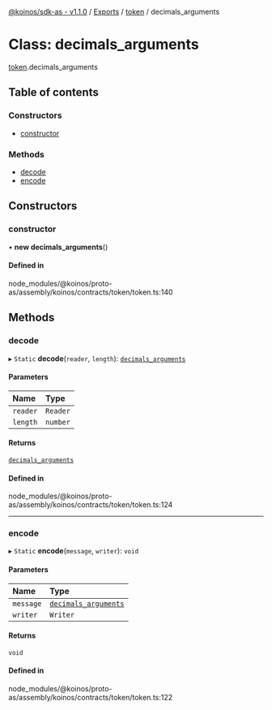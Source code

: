 [@koinos/sdk-as - v1.1.0](../README.md) / [Exports](../modules.md) / [token](../modules/token.md) / decimals\_arguments

# Class: decimals\_arguments

[token](../modules/token.md).decimals_arguments

## Table of contents

### Constructors

- [constructor](token.decimals_arguments.md#constructor)

### Methods

- [decode](token.decimals_arguments.md#decode)
- [encode](token.decimals_arguments.md#encode)

## Constructors

### constructor

• **new decimals_arguments**()

#### Defined in

node_modules/@koinos/proto-as/assembly/koinos/contracts/token/token.ts:140

## Methods

### decode

▸ `Static` **decode**(`reader`, `length`): [`decimals_arguments`](token.decimals_arguments.md)

#### Parameters

| Name | Type |
| :------ | :------ |
| `reader` | `Reader` |
| `length` | `number` |

#### Returns

[`decimals_arguments`](token.decimals_arguments.md)

#### Defined in

node_modules/@koinos/proto-as/assembly/koinos/contracts/token/token.ts:124

___

### encode

▸ `Static` **encode**(`message`, `writer`): `void`

#### Parameters

| Name | Type |
| :------ | :------ |
| `message` | [`decimals_arguments`](token.decimals_arguments.md) |
| `writer` | `Writer` |

#### Returns

`void`

#### Defined in

node_modules/@koinos/proto-as/assembly/koinos/contracts/token/token.ts:122
